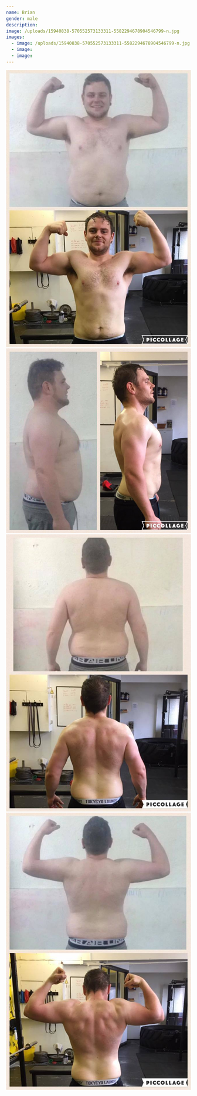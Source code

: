 ```yaml
---
name: Brian
gender: male
description:
image: /uploads/15940838-570552573133311-5582294678904546799-n.jpg
images:
  - image: /uploads/15940838-570552573133311-5582294678904546799-n.jpg
  - image:
  - image:
---
```



![](/uploads/versions/17883779-609486392573262-9024520976485956701-n---x----641-960x---.jpg)![](/uploads/versions/14900531-539064739615428-6745766690248139197-n---x----960-960x---.jpg)
<br>![](/uploads/versions/14915396-539064786282090-1372096753753481084-n---x----641-960x---.jpg)![](/uploads/versions/14720398-539064772948758-7038159804921370009-n---x----641-960x---.jpg)
